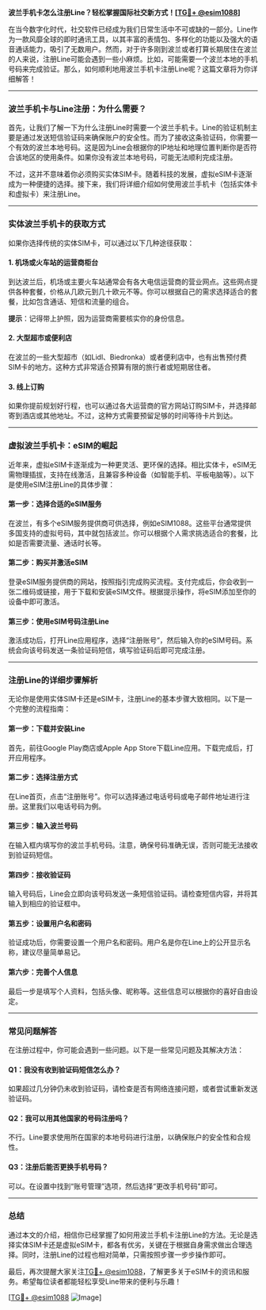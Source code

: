 **波兰手机卡怎么注册Line？轻松掌握国际社交新方式！[[TG💪+ @esim1088](https://t.me/s/esim1088)]**

在当今数字化时代，社交软件已经成为我们日常生活中不可或缺的一部分。Line作为一款风靡全球的即时通讯工具，以其丰富的表情包、多样化的功能以及强大的语音通话能力，吸引了无数用户。然而，对于许多刚到波兰或者打算长期居住在波兰的人来说，注册Line可能会遇到一些小麻烦。比如，可能需要一个波兰本地的手机号码来完成验证。那么，如何顺利地用波兰手机卡注册Line呢？这篇文章将为你详细解答！

---

### 波兰手机卡与Line注册：为什么需要？

首先，让我们了解一下为什么注册Line时需要一个波兰手机卡。Line的验证机制主要是通过发送短信验证码来确保账户的安全性。而为了接收这条验证码，你需要一个有效的波兰本地号码。这是因为Line会根据你的IP地址和地理位置判断你是否符合该地区的使用条件。如果你没有波兰本地号码，可能无法顺利完成注册。

不过，这并不意味着你必须购买实体SIM卡。随着科技的发展，虚拟eSIM卡逐渐成为一种便捷的选择。接下来，我们将详细介绍如何使用波兰手机卡（包括实体卡和虚拟卡）来注册Line。

---

### 实体波兰手机卡的获取方式

如果你选择传统的实体SIM卡，可以通过以下几种途径获取：

#### 1. **机场或火车站的运营商柜台**
   到达波兰后，机场或主要火车站通常会有各大电信运营商的营业网点。这些网点提供各种套餐，价格从几欧元到几十欧元不等。你可以根据自己的需求选择适合的套餐，比如包含通话、短信和流量的组合。

   **提示**：记得带上护照，因为运营商需要核实你的身份信息。

#### 2. **大型超市或便利店**
   在波兰的一些大型超市（如Lidl、Biedronka）或者便利店中，也有出售预付费SIM卡的地方。这种方式非常适合预算有限的旅行者或短期居住者。

#### 3. **线上订购**
   如果你提前规划好行程，也可以通过各大运营商的官方网站订购SIM卡，并选择邮寄到酒店或其他地址。不过，这种方式需要预留足够的时间等待卡片到达。

---

### 虚拟波兰手机卡：eSIM的崛起

近年来，虚拟eSIM卡逐渐成为一种更灵活、更环保的选择。相比实体卡，eSIM无需物理插拔，支持在线激活，且兼容多种设备（如智能手机、平板电脑等）。以下是使用eSIM注册Line的具体步骤：

#### **第一步：选择合适的eSIM服务**
   在波兰，有多个eSIM服务提供商可供选择，例如eSIM1088。这些平台通常提供多国支持的虚拟号码，其中就包括波兰。你可以根据个人需求挑选适合的套餐，比如是否需要流量、通话时长等。

#### **第二步：购买并激活eSIM**
   登录eSIM服务提供商的网站，按照指引完成购买流程。支付完成后，你会收到一张二维码或链接，用于下载和安装eSIM文件。根据提示操作，将eSIM添加至你的设备中即可激活。

#### **第三步：使用eSIM号码注册Line**
   激活成功后，打开Line应用程序，选择“注册账号”，然后输入你的eSIM号码。系统会向该号码发送一条验证码短信，填写验证码后即可完成注册。

---

### 注册Line的详细步骤解析

无论你是使用实体SIM卡还是eSIM卡，注册Line的基本步骤大致相同。以下是一个完整的流程指南：

#### **第一步：下载并安装Line**
   首先，前往Google Play商店或Apple App Store下载Line应用。下载完成后，打开应用程序。

#### **第二步：选择注册方式**
   在Line首页，点击“注册账号”。你可以选择通过电话号码或电子邮件地址进行注册。这里我们以电话号码为例。

#### **第三步：输入波兰号码**
   在输入框内填写你的波兰手机号码。注意，确保号码准确无误，否则可能无法接收到验证码短信。

#### **第四步：接收验证码**
   输入号码后，Line会立即向该号码发送一条短信验证码。请检查短信内容，并将其输入到相应的验证框中。

#### **第五步：设置用户名和密码**
   验证成功后，你需要设置一个用户名和密码。用户名是你在Line上的公开显示名称，建议尽量简单易记。

#### **第六步：完善个人信息**
   最后一步是填写个人资料，包括头像、昵称等。这些信息可以根据你的喜好自由设定。

---

### 常见问题解答

在注册过程中，你可能会遇到一些问题。以下是一些常见问题及其解决方法：

#### **Q1：我没有收到验证码短信怎么办？**
   如果超过几分钟仍未收到验证码，请检查是否有网络连接问题，或者尝试重新发送验证码。

#### **Q2：我可以用其他国家的号码注册吗？**
   不行。Line要求使用所在国家的本地号码进行注册，以确保账户的安全性和合规性。

#### **Q3：注册后能否更换手机号码？**
   可以。在设置中找到“账号管理”选项，然后选择“更改手机号码”即可。

---

### 总结

通过本文的介绍，相信你已经掌握了如何用波兰手机卡注册Line的方法。无论是选择实体SIM卡还是虚拟eSIM卡，都各有优劣，关键在于根据自身需求做出合理选择。同时，注册Line的过程也相对简单，只需按照步骤一步步操作即可。

最后，再次提醒大家关注[TG💪+ @esim1088](https://t.me/s/esim1088)，了解更多关于eSIM卡的资讯和服务。希望每位读者都能轻松享受Line带来的便利与乐趣！

[[TG💪+ @esim1088](https://t.me/s/esim1088) ![Image](https://i.postimg.cc/4NQfJmqS/Snipaste-2025-05-13-00-14-12.png)]